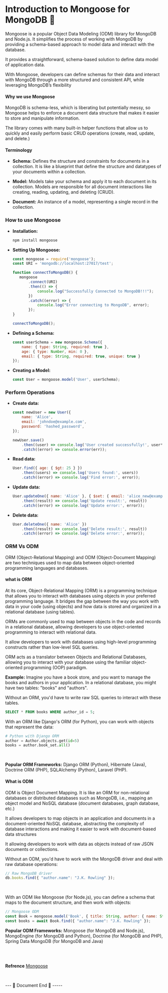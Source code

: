 
# Introduction to Mongoose for MongoDB 🦦

Mongoose is a popular Object Data Modeling (ODM) library for MongoDB and Node.js. It simplifies the process of working with MongoDB by providing a schema-based approach to model data and interact with the database.

It provides a straightforward, schema-based solution to define data model of application data.

With Mongoose, developers can define schemas for their data and interact with MongoDB through a more structured and consistent API, while leveraging MongoDB’s flexibility

#### Why we use Mongoose

MongoDB is schema-less, which is liberating but potentially messy, so Mongoose helps to enforce a document data structure that makes it easier to store and manipulate information. 

The library comes with many built-in helper functions that allow us to quickly and easily perform basic CRUD operations (create, read, update, and delete.)


#### Terminology

- **Schema:** Defines the structure and constraints for documents in a collection. It is like a blueprint that define the structure and datatypes of your documents within a collection. 

- **Model:** Models take your schema and apply it to each document in its collection. Models are responsible for all document interactions like creating, reading, updating, and deleting (CRUD).

- **Document:** An instance of a model, representing a single record in the collection.


### How to use Mongoose

- **Installation:**
    ```javascript
    npm install mongoose
    ```

-  **Setting Up Mongoose:**
     ```javascript
    const mongoose = require('mongoose');
    const URI = 'mongodb://localhost:27017/test';

    function connectToMongoDB() {
        mongoose
            .connect(URI)
            .then(() => {
                console.log("Successfully Connected to MongoDB!!!");
            })
            .catch((error) => {
                console.log("Error connecting to MongoDB", error);
            });
    }

    connectToMongoDB();
    ```

- **Defining a Schema:**
    ```javascript
    const userSchema = new mongoose.Schema({
        name: { type: String, required: true },
        age: { type: Number, min: 0 },
        email: { type: String, required: true, unique: true }
    });
    ```

- **Creating a Model:**
    ```javascript
    const User = mongoose.model('User', userSchema);
    ```

### Perform Operations

- **Create data:**
    ```javascript
    const newUser = new User({
        name: 'Alice',
        email: 'johndoe@example.com',
        password: 'hashed_password',
    });

    newUser.save()
        .then((user) => console.log('User created successfully!', user**))
        .catch((error) => console.error(err));
    ```

- **Read data:**
    ```javascript
    User.find({ age: { $gt: 25 } })
        .then((users) => console.log('Users found:', users))
        .catch((error) => console.log('Find error:', error));
    ```

- **Update data:**
    ```javascript
    User.updateOne({ name: 'Alice' }, { $set: { email: 'alice_new@example.com' } })
        .then((result) => console.log('Update result:', result))
        .catch((error) => console.log('Update error:', error));
    ```

- **Delete data:**
    ```javascript
    User.deleteOne({ name: 'Alice' })
        .then((result) => console.log('Delete result:', result))
        .catch((error) => console.log('Delete error:', error));
    ```


### ORM Vs ODM 

ORM (Object-Relational Mapping) and ODM (Object-Document Mapping) are two techniques used to map data between object-oriented programming languages and databases.

#### what is ORM

At its core, Object-Relational Mapping (ORM) is a programming technique that allows you to interact with databases using objects in your preferred programming language. It bridges the gap between the way you work with data in your code (using objects) and how data is stored and organized in a relational database (using tables).

ORMs are commonly used to map between objects in the code and records in a relational database, allowing developers to use object-oriented programming to interact with relational data.

It allow developers to work with databases using high-level programming constructs rather than low-level SQL queries.

ORM acts as a translator between Objects and Relational Databases, allowing you to interact with your database using the familiar object-oriented programming (OOP) paradigm.

**Example:** Imagine you have a book store, and you want to manage the books and authors in your application. In a relational database, you might have two tables: "books" and "authors".

Without an ORM, you'd have to write raw SQL queries to interact with these tables.

```sql
SELECT * FROM books WHERE author_id = 5;
```

With an ORM like Django's ORM (for Python), you can work with objects that represent the data:

```python
# Python with Django ORM
author = Author.objects.get(id=5)
books = author.book_set.all()
```

<br>

**Popular ORM Frameworks:** Django ORM (Python), Hibernate (Java), Doctrine ORM (PHP), SQLAlchemy (Python), Laravel (PHP).

#### What is ODM

ODM is Object Document Mapping. It is like an ORM for non-relational databases or distributed databases such as MongoDB, i.e., mapping an object model and NoSQL database (document databases, graph database, etc.)

It allows developers to map objects in an application and documents in a document-oriented NoSQL database, abstracting the complexity of database interactions and making it easier to work with document-based data structures

It allowing developers to work with data as objects instead of raw JSON documents or collections.

Without an ODM, you'd have to work with the MongoDB driver and deal with raw database operations:

```javascript
// Raw MongoDB driver
db.books.find({ "author.name": "J.K. Rowling" });
```

<br>

With an ODM like Mongoose (for Node.js), you can define a schema that maps to the document structure, and then work with objects:

```javascript
// Mongoose ODM
const Book = mongoose.model('Book', { title: String, author: { name: String, age: Number } });
const books = await Book.find({ "author.name": "J.K. Rowling" });
```

**Popular ODM Frameworks:** Mongoose (for MongoDB and Node.js), MongoEngine (for MongoDB and Python), Doctrine (for MongoDB and PHP), Spring Data MongoDB (for MongoDB and Java)


<br>
<br>

**Refrence** [Mongoose](https://www.mongodb.com/developer/languages/javascript/getting-started-with-mongodb-and-mongoose/#update-data)
 
<br>

--- 📄 Document End 🎉 -----